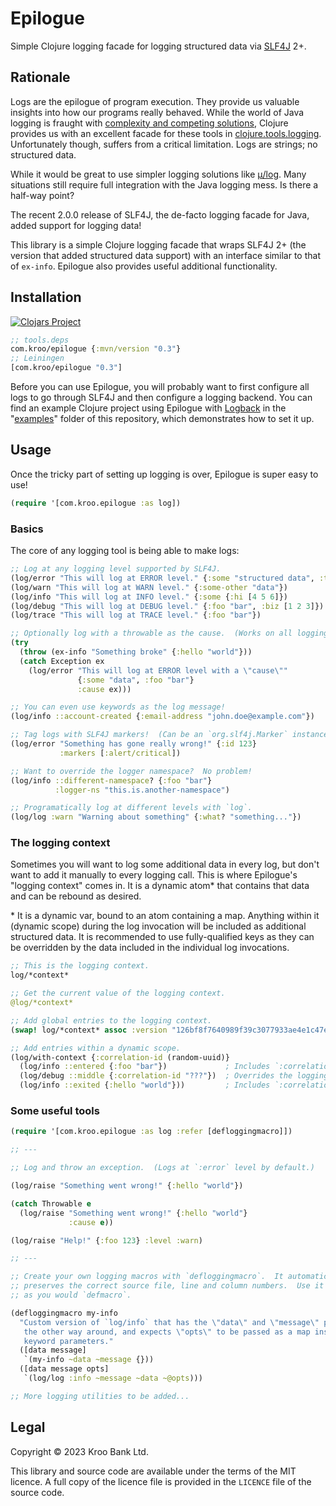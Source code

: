 # Epilogue

Simple Clojure logging facade for logging structured data via [SLF4J][] 2+.

[SLF4J]: https://www.slf4j.org/


## Rationale

Logs are the epilogue of program execution.  They provide us valuable insights into how our programs really behaved.  While the world of Java logging is fraught with [complexity and competing solutions][Logging in Clojure], Clojure provides us with an excellent facade for these tools in [clojure.tools.logging][].  Unfortunately though, suffers from a critical limitation.  Logs are strings; no structured data.

While it would be great to use simpler logging solutions like [μ/log][mulog].  Many situations still require full integration with the Java logging mess.  Is there a half-way point?

The recent 2.0.0 release of SLF4J, the de-facto logging facade for Java, added
support for logging data!

This library is a simple Clojure logging facade that wraps SLF4J 2+ (the version that added structured data support) with an interface similar to that of `ex-info`.  Epilogue also provides useful additional functionality.

[Logging in Clojure]: https://lambdaisland.com/blog/2020-06-12-logging-in-clojure-making-sense-of-the-mess
[clojure.tools.logging]: https://github.com/clojure/tools.logging
[mulog]: https://github.com/BrunoBonacci/mulog


## Installation

[![Clojars Project](https://img.shields.io/clojars/v/com.kroo/epilogue.svg)](https://clojars.org/com.kroo/epilogue)

```clojure
;; tools.deps
com.kroo/epilogue {:mvn/version "0.3"}
;; Leiningen
[com.kroo/epilogue "0.3"]
```

Before you can use Epilogue, you will probably want to first configure all logs to go through SLF4J and then configure a logging backend.  You can find an example Clojure project using Epilogue with [Logback][] in the "[examples](/examples/logback)" folder of this repository, which demonstrates how to set it up.

[Logback]: https://logback.qos.ch


## Usage

Once the tricky part of setting up logging is over, Epilogue is super easy to use!

```clojure
(require '[com.kroo.epilogue :as log])
```


### Basics

The core of any logging tool is being able to make logs:

```clojure
;; Log at any logging level supported by SLF4J.
(log/error "This will log at ERROR level." {:some "structured data", :to-add-to "the log"})
(log/warn "This will log at WARN level." {:some-other "data"})
(log/info "This will log at INFO level." {:some {:hi [4 5 6]})
(log/debug "This will log at DEBUG level." {:foo "bar", :biz [1 2 3]})
(log/trace "This will log at TRACE level." {:foo "bar"})

;; Optionally log with a throwable as the cause.  (Works on all logging levels.)
(try
  (throw (ex-info "Something broke" {:hello "world"}))
  (catch Exception ex
    (log/error "This will log at ERROR level with a \"cause\""
               {:some "data", :foo "bar"}
               :cause ex)))

;; You can even use keywords as the log message!
(log/info ::account-created {:email-address "john.doe@example.com"})

;; Tag logs with SLF4J markers!  (Can be an `org.slf4j.Marker` instance, a string or a keyword.)
(log/error "Something has gone really wrong!" {:id 123}
           :markers [:alert/critical])

;; Want to override the logger namespace?  No problem!
(log/info ::different-namespace? {:foo "bar"}
          :logger-ns "this.is.another-namespace")

;; Programatically log at different levels with `log`.
(log/log :warn "Warning about something" {:what? "something..."})
```


### The logging context

Sometimes you will want to log some additional data in every log, but don't want to add it manually to every logging call.  This is where Epilogue's "logging context" comes in.  It is a dynamic atom\* that contains that data and can be rebound as desired.

\* It is a dynamic var, bound to an atom containing a map.  Anything within it (dynamic scope) during the log invocation will be included as additional structured data.  It is recommended to use fully-qualified keys as they can be overridden by the data included in the individual log invocations.

```clojure
;; This is the logging context.
log/*context*

;; Get the current value of the logging context.
@log/*context*

;; Add global entries to the logging context.
(swap! log/*context* assoc :version "126bf8f7640989f39c3077933ae4e1c47e0a04eef")

;; Add entries within a dynamic scope.
(log/with-context {:correlation-id (random-uuid)}
  (log/info ::entered {:foo "bar"})             ; Includes `:correlation-id`.
  (log/debug ::middle {:correlation-id "???"})  ; Overrides the logging context `:correlation-id` with its own.
  (log/info ::exited {:hello "world"}))         ; Includes `:correlation-id`.
```


### Some useful tools

```clojure
(require '[com.kroo.epilogue :as log :refer [defloggingmacro]])

;; ---

;; Log and throw an exception.  (Logs at `:error` level by default.)

(log/raise "Something went wrong!" {:hello "world"})

(catch Throwable e
  (log/raise "Something went wrong!" {:hello "world"}
             :cause e))

(log/raise "Help!" {:foo 123} :level :warn)

;; ---

;; Create your own logging macros with `defloggingmacro`.  It automatically
;; preserves the correct source file, line and column numbers.  Use it exactly
;; as you would `defmacro`.

(defloggingmacro my-info
  "Custom version of `log/info` that has the \"data\" and \"message\" params
   the other way around, and expects \"opts\" to be passed as a map instead of
   keyword parameters."
  ([data message]
   `(my-info ~data ~message {}))
  ([data message opts]
   `(log/log :info ~message ~data ~@opts)))

;; More logging utilities to be added...
```


## Legal

Copyright © 2023 Kroo Bank Ltd.

This library and source code are available under the terms of the MIT licence.  A full copy of the licence file is provided in the `LICENCE` file of the source code.
